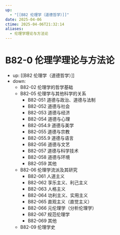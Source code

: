 ```yaml
---
up:
  - "[[B82 伦理学（道德哲学）]]"
date: 2025-04-06
ctime: 2025-04-06T21:32:14
aliases:
  - 伦理学理论与方法论
---
```


# B82-0 伦理学理论与方法论

- up: [[B82 伦理学（道德哲学）]]
- down:	
	- B82-02 伦理学的哲学基础
	- B82-05 伦理学与其他科学的关系
		- B82-051 道德与政治、道德与法制
		- B82-052 道德与社会
		- B82-053 道德与经济
		- B82-054 道德与心理
		- B82-054.9 道德与美学
		- B82-055 道德与宗教
		- B82-055.9 道德与语言
		- B82-056 道德与文艺
		- B82-057 道德与科学技术
		- B82-058 道德与环境
		- B82-059 其他
	- B82-06 伦理学流派及其研究
		- B82-061 人道主义
		- B82-062 享乐主义、利己主义
		- B82-063 人格主义
		- B82-064 功利主义、实用主义
		- B82-065 直观主义（直觉主义）
		- B82-066 元伦理学（分析伦理学）
		- B82-067 规范伦理学
		- B82-069 其他
	- B82-09 伦理学史
	
